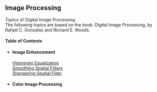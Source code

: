 ## Image Processing
Topics of Digital Image Processing  
The following topics are based on the book: Digital Image Processing, by Rafael C. Gonzalez and Richard E. Woods.

#### Table of Contents  
* #### Image Enhancement    
   [Histogram Equalization](image_enhancement/histeq.md)   
   [Smoothing Spatial Filters](image_enhancement/smooth_spatial_filters.md)   
   [Sharpening Spatial Filter](image_enhancement/sharp_filter.md)
* #### Color Image Processing  
